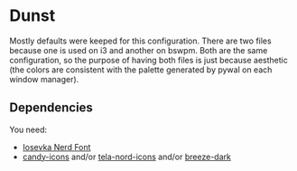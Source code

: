 # Dunst

Mostly defaults were keeped for this configuration. There are two files because
one is used on i3 and another on bswpm. Both are the same configuration, so the
purpose of having both files is just because aesthetic (the colors are consistent
with the palette generated by pywal on each window manager).

## Dependencies

You need:

- [Iosevka Nerd Font](https://www.nerdfonts.com/font-downloads)
- [candy-icons](https://www.gnome-look.org/s/Gnome/p/1305251/) and/or
  [tela-nord-icons](https://www.gnome-look.org/p/1279924) and/or
  [breeze-dark](https://github.com/KDE/breeze-icons)
